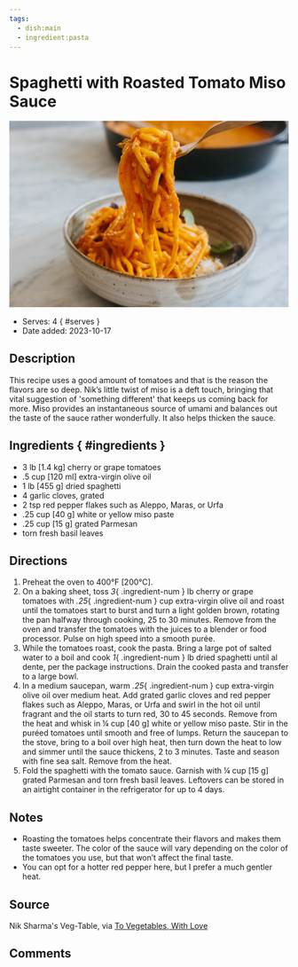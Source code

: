 ```yaml
---
tags:
  - dish:main
  - ingredient:pasta
---
```


# Spaghetti with Roasted Tomato Miso Sauce

![Recipe picture](../images/spaghetti_tomato_miso.jpg)

- Serves: 4
{ #serves }
- Date added: 2023-10-17

## Description
 
This recipe uses a good amount of tomatoes and that is the reason the flavors are so deep. Nik’s little twist of miso is a deft touch, bringing that vital suggestion of 'something different' that keeps us coming back for more. Miso provides an instantaneous source of umami and balances out the taste of the sauce rather wonderfully. It also helps thicken the sauce.

## Ingredients { #ingredients }

- 3 lb [1.4 kg] cherry or grape tomatoes
- .5 cup [120 ml] extra-virgin olive oil
- 1 lb [455 g] dried spaghetti
- 4 garlic cloves, grated
- 2 tsp red pepper flakes such as Aleppo, Maras, or Urfa
- .25 cup [40 g] white or yellow miso paste
- .25 cup [15 g] grated Parmesan 
- torn fresh basil leaves

## Directions

1. Preheat the oven to 400°F [200°C].
2. On a baking sheet, toss *3*{ .ingredient-num } lb  cherry or grape tomatoes with *.25*{ .ingredient-num } cup extra-virgin olive oil and roast until the tomatoes start to burst and turn a light golden brown, rotating the pan halfway through cooking, 25 to 30 minutes. Remove from the oven and transfer the tomatoes with the juices to a blender or food processor. Pulse on high speed into a smooth purée.
3. While the tomatoes roast, cook the pasta. Bring a large pot of salted water to a boil and cook *1*{ .ingredient-num } lb dried spaghetti until al dente, per the package instructions. Drain the cooked pasta and transfer to a large bowl.
4. In a medium saucepan, warm *.25*{ .ingredient-num } cup  extra-virgin olive oil over medium heat. Add grated garlic cloves and red pepper flakes such as Aleppo, Maras, or Urfa and swirl in the hot oil until fragrant and the oil starts to turn red, 30 to 45 seconds. Remove from the heat and whisk in ¼ cup [40 g] white or yellow miso paste. Stir in the puréed tomatoes until smooth and free of lumps. Return the saucepan to the stove, bring to a boil over high heat, then turn down the heat to low and simmer until the sauce thickens, 2 to 3 minutes. Taste and season with fine sea salt. Remove from the heat.
5. Fold the spaghetti with the tomato sauce. Garnish with ¼ cup [15 g] grated Parmesan and torn fresh basil leaves. Leftovers can be stored in an airtight container in the refrigerator for up to 4 days.

## Notes

<!-- Delete section if no additional notes -->

- Roasting the tomatoes helps concentrate their flavors and makes them taste sweeter. The color of the sauce will vary depending on the color of the tomatoes you use, but that won’t affect the final taste.
- You can opt for a hot­ter red pepper here, but I prefer a much gentler heat.

## Source

Nik Sharma's Veg-Table, via [To Vegetables, With Love](https://tovegetableswithlove.substack.com/p/spaghetti-with-roasted-tomato-miso)

## Comments
